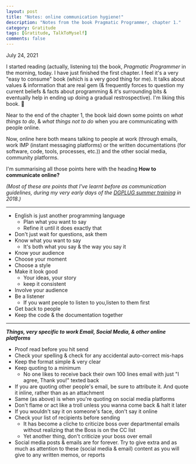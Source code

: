 ```yaml
---
layout: post
title: "Notes: online communication hygiene!"
description: "Notes from the book Pragmatic Programmer, chapter 1."
category: Gratitude 
tags: [Gratitude, TalkToMyself]
comments: false
---
```


July 24, 2021

I started reading (actually, listening to) the book, *Pragmatic Programmer* in the morning, today. I have just finished the first chapter. I feel it's a very "easy to consume" book (which is a very good thing for me). It talks about values & information that are real gem (& frequently forces to question my current beliefs & facts about programming & it's surrounding bits & eventually help in ending up doing a gradual restrospective). I'm liking this book. 🙂 

Near to the end of the chapter 1, the book laid down some points on *what things to do*, & *what things not to do* when you are communicating with people online.

Now, online here both means talking to people at work (through emails, work IMP (instant messaging platforms) or the written documentations (for software, code, tools, processes, etc.)) and the other social media, community platforms.

I'm summarising all those points here with the heading **How to communicate online?**

*(Most of these are points that I've learnt before as communication guidelines, during my very early days of the [DGPLUG summer training](https://dgplug.org/) in 2018.)*

---

- English is just another programming language
    - Plan what you want to say
    - Refine it until it does exactly that
- Don't just wait for questions, ask them 
- Know what you want to say
    - It's both what you say & the way you say it 
- Know your audience
- Choose your moment
- Choose a style
- Make it look good
    - Your ideas, your story
    - keep it consistent   
- Involve your audience
- Be a listener
    - If you want people to listen to you,listen to them first
- Get back to people
- Keep the code & the documentation together

---

***Things, very specific to work Email, Social Media, & other online platforms***

- Proof read before you hit send
- Check your spelling & check for any accidental auto-correct mis-haps
- Keep the format simple & very clear
- Keep quoting to a minimum
    - No one likes to receive back their own 100 lines email with just "I agree, Thank you!" texted back
- If you are quoting other people's email, be sure to attribute it. And quote it inline, rather than as an attachment
- Same (as above) is when you're quoting on social media platforms
- Don't flame or act like a troll unless you wanna come back & halt it later
- If you wouldn't say it on someone's face, don't say it online
- Check your list of recipients before sending
    - It has become a cliche to criticize boss over departmental emails without realizing that the Boss is on the CC list
    - Yet another thing, don't criticize your boss over email
- Social media posts & emails are for forever. Try to give extra and as much as attention to these (social media & email) content as you will give to any written memos, or reports
